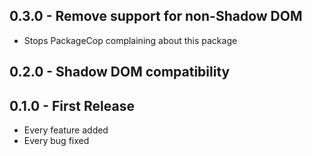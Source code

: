 ## 0.3.0 - Remove support for non-Shadow DOM
 * Stops PackageCop complaining about this package


## 0.2.0 - Shadow DOM compatibility


## 0.1.0 - First Release
* Every feature added
* Every bug fixed
